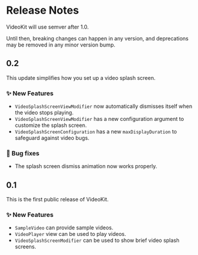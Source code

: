 # Release Notes

VideoKit will use semver after 1.0. 

Until then, breaking changes can happen in any version, and deprecations may be removed in any minor version bump.



## 0.2

This update simplifies how you set up a video splash screen.

### ✨ New Features

* `VideoSplashScreenViewModifier` now automatically dismisses itself when the video stops playing.
* `VideoSplashScreenViewModifier` has a new configuration argument to customize the splash screen.
* `VideoSplashScreenConfiguration` has a new `maxDisplayDuration` to safeguard against video bugs.

### 🐛 Bug fixes

* The splash screen dismiss animation now works properly. 



## 0.1

This is the first public release of VideoKit.

### ✨ New Features

* `SampleVideo` can provide sample videos.
* `VideoPlayer` view can be used to play videos.
* `VideoSplashScreenModifier` can be used to show brief video splash screens.
